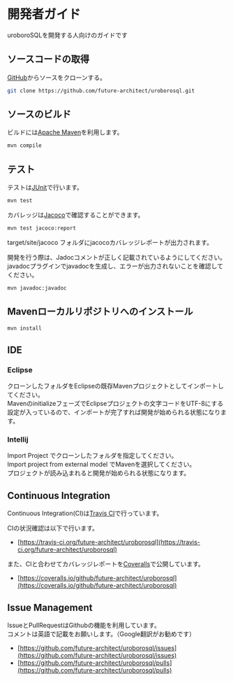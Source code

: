 # 開発者ガイド

uroboroSQLを開発する人向けのガイドです

## ソースコードの取得

[GitHub](https://github.com/future-architect/uroborosql)からソースをクローンする。

```sh
git clone https://github.com/future-architect/uroborosql.git
```

## ソースのビルド

ビルドには[Apache Maven](https://maven.apache.org/)を利用します。

```sh
mvn compile
```

## テスト

テストは[JUnit](http://junit.org/junit4/)で行います。

```sh
mvn test
```

カバレッジは[Jacoco](http://www.eclemma.org/jacoco/)で確認することができます。

```sh
mvn test jacoco:report
```

target/site/jacoco フォルダにjacocoカバレッジレポートが出力されます。

開発を行う際は、Jadocコメントが正しく記載されているようにしてください。  
javadocプラグインでjavadocを生成し、エラーが出力されないことを確認してください。

```sh
mvn javadoc:javadoc
```

## Mavenローカルリポジトリへのインストール

```sh
mvn install
```

## IDE

### Eclipse

クローンしたフォルダをEclipseの既存Mavenプロジェクトとしてインポートしてください。  
MavenのinitializeフェーズでEclipseプロジェクトの文字コードをUTF-8にする設定が入っているので、インポートが完了すれば開発が始められる状態になります。

### Intellij

Import Project でクローンしたフォルダを指定してください。  
Import project from external model でMavenを選択してください。  
プロジェクトが読み込まれると開発が始められる状態になります。

## Continuous Integration

Continuous Integration(CI)は[Travis CI](https://travis-ci.org/future-architect/uroborosql)で行っています。

CIの状況確認は以下で行います。

- [https://travis-ci.org/future-architect/uroborosql](https://travis-ci.org/future-architect/uroborosql)

また、CIと合わせてカバレッジレポートを[Coveralls](https://coveralls.io/github/future-architect/uroborosql)で公開しています。

- [https://coveralls.io/github/future-architect/uroborosql](https://coveralls.io/github/future-architect/uroborosql)

## Issue Management

IssueとPullRequestはGithubの機能を利用しています。  
コメントは英語で記載をお願いします。（Google翻訳がお勧めです）

- [https://github.com/future-architect/uroborosql/issues](https://github.com/future-architect/uroborosql/issues)
- [https://github.com/future-architect/uroborosql/pulls](https://github.com/future-architect/uroborosql/pulls)

